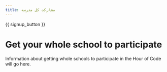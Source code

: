 ```yaml
---
title: مشارکت کل مدرسه
---
```


{{ signup_button }}

# Get your whole school to participate

Information about getting whole schools to participate in the Hour of Code will go here.